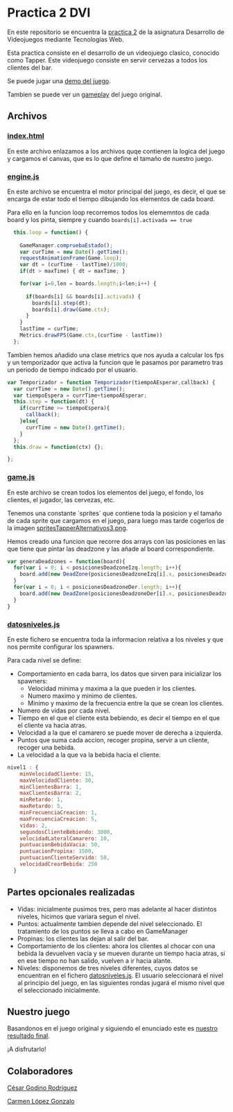 # Practica 2 DVI

En este repositorio se encuentra la [practica 2](https://github.com/calope03/Practica2DVI/blob/master/practica2.pdf) de la asignatura Desarrollo de Videojuegos mediante Tecnologias Web.

Esta practica consiste en el desarrollo de un videojuego clasico, conocido como Tapper. Este videojuego consiste en servir cervezas a todos los clientes del bar.

Se puede jugar una [demo del juego](http://obiot.github.io/miniTapper/). 

Tambien se puede ver un [gameplay](https://www.youtube.com/watch?v=u17mTefrodo) del juego original.

## Archivos

### [index.html](https://github.com/calope03/Practica2DVI/blob/master/index.html)

En este archivo enlazamos a los archivos quqe contienen la logica del juego y cargamos el canvas, que es lo que define el tamaño de nuestro juego.

### [engine.js](https://github.com/calope03/Practica2DVI/blob/master/src/engine.js)

En este archivo se encuentra el motor principal del juego, es decir, el que se encarga de estar todo el tiempo dibujando los elementos de cada board.

Para ello en la funcion loop recorremos todos los elememntos de cada board y los pinta, siempre y cuando `boards[i].activada == true`

```js
  this.loop = function() {
    
    GameManager.compruebaEstado();
    var curTime = new Date().getTime();
    requestAnimationFrame(Game.loop);
    var dt = (curTime - lastTime)/1000;
    if(dt > maxTime) { dt = maxTime; }

    for(var i=0,len = boards.length;i<len;i++) {
      
      if(boards[i] && boards[i].activada) { 
        boards[i].step(dt);
        boards[i].draw(Game.ctx);
      }
    }
    lastTime = curTime;
    Metrics.drawFPS(Game.ctx,(curTime - lastTime))
  };
```

Tambien hemos añadido una clase metrics que nos ayuda a calcular los fps y un temporizador que activa la funcion que le pasamos por parametro tras un periodo de tiempo indicado por el usuario.

```js
var Temporizador = function Temporizador(tiempoAEsperar,callback) {
  var currTime = new Date().getTime();
  var tiempoEspera = currTime+tiempoAEsperar;
  this.step = function(dt) {
    if(currTime >= tiempoEspera){
      callback();
    }else{
      currTime = new Date().getTime();
    }
  }; 
  this.draw = function(ctx) {};

};
```

### [game.js](https://github.com/calope03/Practica2DVI/blob/master/src/game.js)

En este archivo se crean todos los elementos del juego, el fondo, los clientes, el jugador, las cervezas, etc.

Tenemos una constante ´sprites´ que contiene toda la posicion y el tamaño de cada sprite que cargamos en el juego, para luego mas tarde cogerlos de la imagen [spritesTapperAlternativos3.png](https://github.com/calope03/Practica2DVI/blob/master/img/spritesTapperAlternativos3.png).

Hemos creado una funcion que recorre dos arrays con las posiciones en las que tiene que pintar las deadzone y las añade al board correspondiente.

```js
var generaDeadzones = function(board){
  for(var i = 0; i < posicionesDeadzoneIzq.length; i++){
    board.add(new DeadZone(posicionesDeadzoneIzq[i].x, posicionesDeadzoneIzq[i].y));
  }
  for(var i = 0; i < posicionesDeadzoneDer.length; i++){
    board.add(new DeadZone(posicionesDeadzoneDer[i].x, posicionesDeadzoneDer[i].y));
  }
}
```

### [datosniveles.js](https://github.com/calope03/Practica2DVI/blob/master/src/datosniveles.js)

En este fichero se encuentra toda la informacion relativa a los niveles y que nos permite configurar los spawners.

Para cada nivel se define:

- Comportamiento en cada barra, los datos que sirven para inicializar los spawners: 
  - Velocidad minima y maxima a la que pueden ir los clientes.
  - Numero maximo y minimo de clientes.
  - Minimo y maximo de la frecuencia entre la que se crean los clientes.
- Numero de vidas por cada nivel.
- Tiempo en el que el cliente esta bebiendo, es decir el tiempo en el que el cliente va hacia atras.
- Velocidad a la que el camarero se puede mover de derecha a izquierda.
- Puntos que suma cada accion, recoger propina, servir a un cliente, recoger una bebida.
- La velocidad a la que va la bebida hacia el cliente.
  
```js
nivel1 : {
  	minVelocidadCliente: 15,
  	maxVelocidadCliente: 30,
  	minClientesBarra: 1,
  	maxClientesBarra: 2,
  	minRetardo: 1,
  	maxRetardo: 5,
  	minFrecuenciaCreacion: 1,
  	maxFrecuenciaCreacion: 5,
    vidas: 2,
    segundosClienteBebiendo: 3000,
    velocidadLateralCamarero: 10,
    puntuacionBebidaVacia: 50,
    puntuacionPropina: 1500,
    puntuacionClienteServido: 50,
    velocidadCrearBebida: 250
  }
```
## Partes opcionales realizadas

- Vidas: inicialmente pusimos tres, pero mas adelante al hacer distintos niveles, hicimos que variara segun el nivel.
- Puntos: actualmente tambien depende del nivel seleccionado. El tratamiento de los puntos se lleva a cabo en GameManager
- Propinas: los clientes las dejan al salir del bar.
- Comportamiento de los clientes: ahora los clientes al chocar con una bebida la devuelven vacia y se mueven durante un tiempo hacia atras, si en ese tiempo no han salido, vuelven a ir hacia alante.
- Niveles: disponemos de tres niveles diferentes, cuyos datos se encuentran en el fichero [datosniveles.js](https://github.com/calope03/Practica2DVI/blob/master/src/datosniveles.js). El usuario seleccionará el nivel al principio del juego, en las siguientes rondas jugará el mismo nivel que el seleccionado inicialmente.

## Nuestro juego

Basandonos en el juego original y siguiendo el enunciado este es [nuestro resultado final](https://calope03.github.io/Practica2DVI/).

¡A disfrutarlo!

## Colaboradores

[César Godino Rodríguez](https://github.com/cloudgrey)

[Carmen López Gonzalo](https://github.com/calope03)
